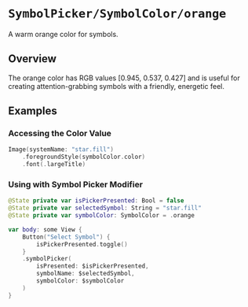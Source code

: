 # ``SymbolPicker/SymbolColor/orange``

A warm orange color for symbols.

## Overview

The orange color has RGB values [0.945, 0.537, 0.427] and is useful for creating attention-grabbing symbols with a friendly, energetic feel.

## Examples

### Accessing the Color Value

```swift
Image(systemName: "star.fill")
    .foregroundStyle(symbolColor.color)
    .font(.largeTitle)
```

### Using with Symbol Picker Modifier

```swift
@State private var isPickerPresented: Bool = false
@State private var selectedSymbol: String = "star.fill"
@State private var symbolColor: SymbolColor = .orange

var body: some View {
    Button("Select Symbol") {
        isPickerPresented.toggle()
    }
    .symbolPicker(
        isPresented: $isPickerPresented,
        symbolName: $selectedSymbol,
        symbolColor: $symbolColor
    )
}
```